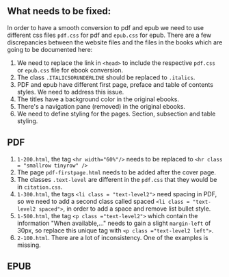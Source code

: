What needs to be fixed:
---

In order to have a smooth conversion to pdf and epub we need to use different css files ``pdf.css`` for pdf and ``epub.css`` for epub. There are a few discrepancies between the website files and the files in the books which are going to be documented here:

1. We need to replace the link in ``<head>`` to include the respective ``pdf.css`` or ``epub.css`` file for ebook conversion.
2. The class ``.ITALICSORUNDERLINE`` should be replaced to ``.italics``. 
3. PDF and epub have different first page, preface and table of contents styles. We need to address this issue. 
4. The titles have a background color in the original ebooks. 
5. There's a navigation pane (removed) in the original ebooks. 
6. We need to define styling for the pages. Section, subsection and table styling. 

PDF
---

1. ``1-200.html``, the tag ``<hr width="60%"/>`` needs to be replaced to ``<hr class = "smallrow tinyrow" />``
2. The page ``pdf-firstpage.html`` needs to be added after the cover page. 
3. The classes ``.text-level`` are different in the ``pdf.css`` that they would be in ``citation.css``. 
4. ``1-300.html``, the tags ``<li class = "text-level2">`` need spacing in PDF, so we need to add a second class called spaced ``<li class = "text-level2 spaced">``, in order to add a space and remove list bullet style.  
5. ``1-500.html``, the tag ``<p class ="text-level2">`` which contain the information "When available,..." needs to gain a slight ``margin-left`` of 30px, so replace this unique tag with ``<p class ="text-level2 left">``.
6. ``2-100.html``. There are a lot of inconsistency. One of the examples is missing.

EPUB
---
